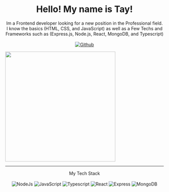 <h1 align="center">
  Hello! My name is Tay!
</h1>

<p align='center'>
  Im a Frontend developer looking for a new position in the Professional field. I know the basics (HTML, CSS, and JavaScript) as well as a Few Techs and Frameworks such as (Express.js, Node.js, React, MongoDB, and Typescript)
  </br></br>
  <a href="https://github.com/NotTayyy"><img src="https://img.shields.io/badge/GitHub-lightgrey?style=for-the-badge&logo=GitHub" alt="Github"/></a>
</p>
<a href="https://www.last.fm/user/NotTayyy"><img src="https://lastfm-recently-played.vercel.app/api?user=YOURUSERNAME" height="auto" width="350px"/></a>

<hr>
<p align="center">
  My Tech Stack </br></br>
  <img src="https://img.shields.io/badge/-Node.Js-success?style=for-the-badge&logo=Node.js&logoColor=white" alt="NodeJs" unselectable="on" />
  <img src="https://img.shields.io/badge/-JavaScript-yellow?style=for-the-badge&logo=JavaScript&logoColor=white" alt="JavaScript" />
  <img src="https://img.shields.io/badge/-TypeScript-9cf?style=for-the-badge&logo=TypeScript&logoColor=white" alt="Typescript"/>
  <img src="https://img.shields.io/badge/-react-red?style=for-the-badge&logo=React&logoColor=white" alt="React"/>
  <img src="https://img.shields.io/badge/-express-inactive?style=for-the-badge&logo=Express&logoColor=white" alt="Express"/>
  <img src="https://img.shields.io/badge/-MongoDB-GREEN?style=for-the-badge&logo=MongoDB&logoColor=white" alt="MongoDB"/>
</p>
